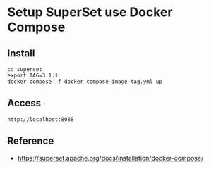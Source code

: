# Setup SuperSet use Docker Compose

## Install
    cd superset
    export TAG=3.1.1
    docker compose -f docker-compose-image-tag.yml up

## Access
    http://localhost:8088


## Reference
- https://superset.apache.org/docs/installation/docker-compose/